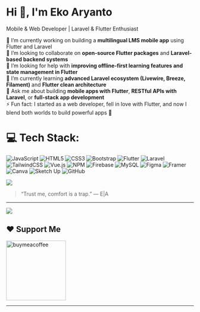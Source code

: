 <h1>Hi 👋, I'm Eko Aryanto</h1>
<p>Mobile & Web Developer | Laravel & Flutter Enthusiast</p>

🔭 I’m currently working on building a **multilingual LMS mobile app** using Flutter and Laravel  <br>
👯 I’m looking to collaborate on **open-source Flutter packages** and **Laravel-based backend systems**  <br>
🤝 I’m looking for help with **improving offline-first learning features and state management in Flutter**  <br>
🌱 I’m currently learning **advanced Laravel ecosystem (Livewire, Breeze, Filament)** and **Flutter clean architecture**  <br>
💬 Ask me about building **mobile apps with Flutter**, **RESTful APIs with Laravel**, or **full-stack app development**  <br>
⚡ Fun fact: I started as a web developer, fell in love with Flutter, and now I blend both worlds to build powerful apps 🚀<br>

# 💻 Tech Stack:
![JavaScript](https://img.shields.io/badge/javascript-%23323330.svg?style=flat&logo=javascript&logoColor=%23F7DF1E)
![HTML5](https://img.shields.io/badge/html5-%23E34F26.svg?style=flat&logo=html5&logoColor=white)
![CSS3](https://img.shields.io/badge/css3-%231572B6.svg?style=flat&logo=css3&logoColor=white)
![Bootstrap](https://img.shields.io/badge/bootstrap-%238511FA.svg?style=flat&logo=bootstrap&logoColor=white)
![Flutter](https://img.shields.io/badge/Flutter-%2302569B.svg?style=flat&logo=Flutter&logoColor=white)
![Laravel](https://img.shields.io/badge/laravel-%23FF2D20.svg?style=flat&logo=laravel&logoColor=white)
![TailwindCSS](https://img.shields.io/badge/tailwindcss-%2338B2AC.svg?style=flat&logo=tailwind-css&logoColor=white)
![Vue.js](https://img.shields.io/badge/vue.js-%2335495e.svg?style=flat&logo=vuedotjs&logoColor=%234FC08D)
![NPM](https://img.shields.io/badge/NPM-%23CB3837.svg?style=flat&logo=npm&logoColor=white)
![Firebase](https://img.shields.io/badge/firebase-a08021?style=flat&logo=firebase&logoColor=ffcd34)
![MySQL](https://img.shields.io/badge/mysql-4479A1.svg?style=flat&logo=mysql&logoColor=white)
![Figma](https://img.shields.io/badge/figma-%23F24E1E.svg?style=flat&logo=figma&logoColor=white)
![Framer](https://img.shields.io/badge/Framer-black?style=flat&logo=framer&logoColor=blue)
![Canva](https://img.shields.io/badge/Canva-%2300C4CC.svg?style=flat&logo=Canva&logoColor=white)
![Sketch Up](https://img.shields.io/badge/SketchUp-005F9E?style=flat&logo=sketchup&logoColor=white)
![GitHub](https://img.shields.io/badge/github-%23121011.svg?style=flat&logo=github&logoColor=white)


![](https://nirzak-streak-stats.vercel.app/?user=chochocookies&theme=dark&hide_border=false)<br/>


> “Trust me, comfort is a trap.” — E|A

---

[![](https://visitcount.itsvg.in/api?id=chochocookies&icon=0&color=0)](https://visitcount.itsvg.in)
<h2>❤️ Support Me</h2>
<p>
<a href="https://www.buymeacoffee.com/chochocookies">
<img src="https://cdn.buymeacoffee.com/buttons/v2/default-yellow.png" width="160" alt="buymeacoffee" />
</a>
</p>

---

